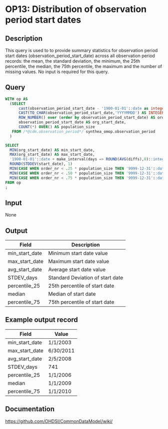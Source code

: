 <!---
Group:observation period
Name:OP13 Distribution of observation period start dates
Author:Patrick Ryan
CDM Version: 5.3
-->

# OP13: Distribution of observation period start dates

## Description
This query is used to to provide summary statistics for observation period start dates (observation_period_start_date) across all observation period records: the mean, the standard deviation, the minimum, the 25th percentile, the median, the 75th percentile, the maximum and the number of missing values. No input is required for this query.

## Query
```sql
WITH op AS
  (SELECT
      cast(observation_period_start_date - '1900-01-01'::date as integer) diffs,
      CAST(TO_CHAR(observation_period_start_date,'YYYYMMDD') AS INTEGER) AS start_date,
      ROW_NUMBER() over (order by observation_period_start_date) AS order_nr,
      observation_period_start_date AS org_start_date,
      COUNT(*) OVER() AS population_size
   FROM /*@cdm.observation_period*/ synthea_omop.observation_period
  )

SELECT
  MIN(org_start_date) AS min_start_date,
  MAX(org_start_date) AS max_start_date,
  '1900-01-01'::date + make_interval(days => ROUND(AVG(diffs),0)::integer) AS avg_start_date,
  ROUND(STDDEV(start_date), 1)                                             AS STDEV_days,
  MIN(CASE WHEN order_nr < .25 * population_size THEN '9999-12-31'::date ELSE org_start_date END) AS percentile_25,
  MIN(CASE WHEN order_nr < .50 * population_size THEN '9999-12-31'::date ELSE org_start_date END) AS median,
  MIN(CASE WHEN order_nr < .75 * population_size THEN '9999-12-31'::date ELSE org_start_date END) AS percentile_75
FROM op
;
```

## Input

None

## Output

| Field |  Description |
| --- | --- |
|  min_start_date |  Minimum start date value |
|  max_start_date |  Maximum start date value |
|  avg_start_date |  Average start date value |
|  STDEV_days |  Standard Deviation of start date |
|  percentile_25 |  25th percentile of start date |
|  median |  Median of start date |
|  percentile_75 |  75th percentile of start date |

## Example output record

|  Field |  Value |
| --- | --- |
|  min_start_date |  1/1/2003 |
|  max_start_date |  6/30/2011 |
|  avg_start_date |  2/5/2008 |
|  STDEV_days |  741 |
|  percentile_25 |  1/1/2006 |
|  median |  1/1/2009 |
|  percentile_75 |  1/1/2010 |

## Documentation
https://github.com/OHDSI/CommonDataModel/wiki/
